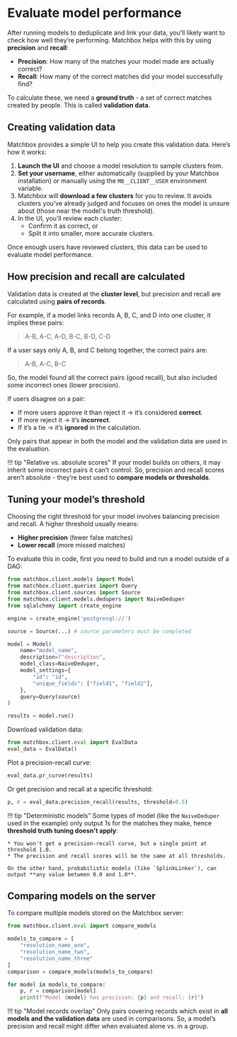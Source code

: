 # Evaluate model performance

After running models to deduplicate and link your data, you’ll likely want to check how well they’re performing. Matchbox helps with this by using **precision** and **recall**:

* **Precision**: How many of the matches your model made are actually correct?
* **Recall**: How many of the correct matches did your model successfully find?

To calculate these, we need a **ground truth** - a set of correct matches created by people. This is called **validation data**.

## Creating validation data

Matchbox provides a simple UI to help you create this validation data. Here’s how it works:

1. **Launch the UI** and choose a model resolution to sample clusters from.
2. **Set your username**, either automatically (supplied by your Matchbox installation) or manually using the `MB__CLIENT__USER` environment variable.
3. Matchbox will **download a few clusters** for you to review. It avoids clusters you’ve already judged and focuses on ones the model is unsure about (those near the model's truth threshold).
4. In the UI, you’ll review each cluster:
   * Confirm it as correct, or
   * Split it into smaller, more accurate clusters.

Once enough users have reviewed clusters, this data can be used to evaluate model performance.

## How precision and recall are calculated

Validation data is created at the **cluster level**, but precision and recall are calculated using **pairs of records**.

For example, if a model links records A, B, C, and D into one cluster, it implies these pairs:

> A-B, A-C, A-D, B-C, B-D, C-D

If a user says only A, B, and C belong together, the correct pairs are:

> A-B, A-C, B-C

So, the model found all the correct pairs (good recall), but also included some incorrect ones (lower precision).

If users disagree on a pair:

* If more users approve it than reject it → it’s considered **correct**.
* If more reject it → it’s **incorrect**.
* If it’s a tie → it’s **ignored** in the calculation.

Only pairs that appear in both the model and the validation data are used in the evaluation.

!!! tip "Relative vs. absolute scores"
    If your model builds on others, it may inherit some incorrect pairs it can’t control. So, precision and recall scores aren’t absolute - they’re best used to **compare models or thresholds**.

## Tuning your model’s threshold

Choosing the right threshold for your model involves balancing precision and recall. A higher threshold usually means:

* **Higher precision** (fewer false matches)
* **Lower recall** (more missed matches)

To evaluate this in code, first you need to build and run a model outside of a DAG:

```python
from matchbox.client.models import Model
from matchbox.client.queries import Query
from matchbox.client.sources import Source
from matchbox.client.models.dedupers import NaiveDeduper
from sqlalchemy import create_engine

engine = create_engine('postgresql://')

source = Source(...) # source parameters must be completed

model = Model(
    name="model_name",
    description=f"description",
    model_class=NaiveDeduper,
    model_settings={
        "id": "id",
        "unique_fields": ["field1", "field2"],
    },
    query=Query(source)
)

results = model.run()
```

Download validation data:

```python
from matchbox.client.eval import EvalData
eval_data = EvalData()
```

Plot a precision-recall curve:

```python
eval_data.pr_curve(results)
```

Or get precision and recall at a specific threshold:

```python
p, r = eval_data.precision_recall(results, threshold=0.5)
```

!!! tip "Deterministic models"
    Some types of model (like the `NaiveDeduper` used in the example) only output 1s for the matches they make, hence **threshold truth tuning doesn't apply**:

    * You won't get a precision-recall curve, but a single point at threshold 1.0.
    * The precision and recall scores will be the same at all thresholds.

    On the other hand, probabilistic models (like `SplinkLinker`), can output **any value between 0.0 and 1.0**.

## Comparing models on the server

To compare multiple models stored on the Matchbox server:

```python
from matchbox.client.eval import compare_models

models_to_compare = [
    "resolution_name_one",
    "resolution_name_two",
    "resolution_name_three"
]
comparison = compare_models(models_to_compare)

for model in models_to_compare:
    p, r = comparison[model]
    print(f"Model {model} has precision: {p} and recall: {r}")
```

!!! tip "Model records overlap"
    Only pairs covering records which exist in **all models and the validation data** are used in comparisons. So, a model’s precision and recall might differ when evaluated alone vs. in a group.
